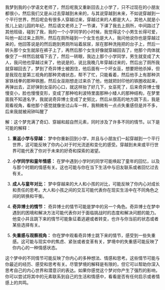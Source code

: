 我梦到我的小学语文老师了，然后呢我又重新回去上小学了，只不过现在的小朋友都很小，然后我们又是从过去穿越到未来的，与其说穿越到未来，不如说穿越到一个平行世界，然后呢会有很多人穿越过来，穿越过来的人都是大人，其他人就是小孩儿上幼儿园的年纪，然后语文老师上了一节课，下课了我去上厕所，中间路过了其他班级，碰到了我，我的一个小学同学的小时候，我觉得这个小男生长得可爱，叫他一起过来上厕所，然后在厕所碰到一个女生也是大人，我问他说你也是穿越过来的，他回答说是的然后跑到男厕所站着尿尿，尿在那种洗拖把的台子上，然后一转头那个女生就尿在裤子上了，再然后那个女生好像就穿越回去了，他那个肉体就像空了一样然后就塌下去了，然后一转眼，我边上那个小学同学，男生就变成了大人，我问他也穿越过来了，他说是的，说比我晚几年穿越过来的，然后出了厕所我就穿越回去了，梦到了奇异博士被困住，他后面有一个坏女巫，想要把他杀掉，但是我现在是第三视角的那种灵魂状态，帮不了忙，只能看着，然后他手上有那种洪家铁线拳的那种铁圈，然后女巫刚想走过来杀了他，他就把封印他的铁圈收起来，再弹出去，正好弹到女巫的心口，就这样抬了好几下，女巫死了，后来奇异博士慢慢变小，脸也慢慢变形，变成了那种哈利波特里面那种小矮人的那种结构，在梦里面我不知道名字，我就说奇异博士变成了史努比，然后从很高的地方跳下去，我是观看视角，看他那个感觉就像坐过山车一样，我稍微有一点点失重感但是并不多，后来我就被闹钟叫醒了

解：这个梦充满了奇幻、穿越和超自然元素，同时涉及了许多不同的情节。以下是可能的解释：

1. **重返小学与穿越：** 梦中你重新回到小学，并且与小朋友们一起穿越到一个平行世界，这可能反映了你内心对于时光流逝和变化的感受。穿越到未来或平行世界可能代表了你对于未来的好奇和探索的渴望。

2. **小学同学和童年情感：** 在梦中遇到小学时的同学可能唤起了童年的回忆，以及与那个时期的情感有关。这也可能与你在当下生活中与旧友联系或者回忆过去有关。

3. **成人与童年对比：** 梦中穿越来的大人和小孩的对比，可能反映了你内心对成长和责任的思考。大人和小孩之间的交互可能代表你在现实生活中在不同角色之间的转换和平衡。

4. **奇异博士的情节：** 奇异博士的情节可能是梦中的另一个角色。奇异博士在梦中遇到的困境和解决方法可能代表你对于面临挑战时的态度和解决问题的能力。他变小并且跳下来的情节可能象征着逃避或者转变，也许与你当前的状态或者某些选择有关。

5. **失重感与观察视角：** 你在梦中观看奇异博士跳下来的情节，感受到一些失重感。这可能与现实中的焦虑、紧张或者变革有关，梦境中的失重感可能反映了你内心的一种情感状态。

这个梦中的不同情节可能反映了你内心的多种想法、情感和思考。这些情节可能与你最近的经历、感受和思考有关。尽管梦境的解释是有限的，但它可以帮助你深入思考自己的内心世界和潜意识的表达。如果你感觉这个梦对你产生了强烈的影响，你可以尝试将其中的元素联系到自己的生活和情感中，看看是否有任何启示或者情感上的共鸣。